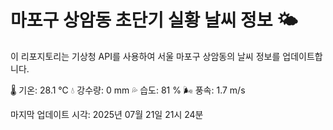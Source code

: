 
# 마포구 상암동 초단기 실황 날씨 정보 🌤️

이 리포지토리는 기상청 API를 사용하여 서울 마포구 상암동의 날씨 정보를 업데이트합니다. 

🌡️ 기온: 28.1 ℃
💧 강수량: 0 mm
💦 습도: 81 %
🌬️ 풍속: 1.7 m/s

마지막 업데이트 시각: 2025년 07월 21일 21시 24분    
